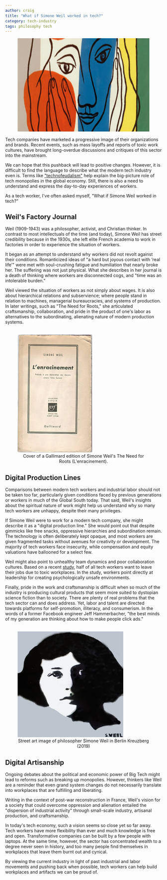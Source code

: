 ```yaml
---
author: craig
title: "What if Simone Weil worked in tech?"
category: tech-industry
tags: philosophy tech
---
```


<figure class="aligncenter">
	<img src="/assets/images/weil.png" width="800" height="300" alt="Imae from book cover The Need for Roots at penguinrandomhouse.com/" />
</figure>

Tech companies have marketed a progressive image of their organizations and brands. Recent events, such as mass layoffs and reports of toxic work cultures, have brought long-overdue discussions and critiques of this sector into the mainstream.

We can hope that this pushback will lead to positive changes. However, it is difficult to find the language to describe what the modern tech industry even is. Terms like <a target="_blank" href="https://nymag.com/intelligencer/2022/10/what-is-technofeudalism.html" target="_blank">"technofeudalism"</a> help explain the big-picture role of tech monopolies in the global economy. Still, there is also a need to understand and express the day-to-day experiences of workers.

As a tech worker, I've often asked myself, "What if Simone Weil worked in tech?"

<!--more-->

## Weil's Factory Journal

Weil (1909-1943) was a philosopher, activist, and Christian thinker. In contrast to most intellectuals of the time (and today), Simone Weil has street credibility because in the 1930s, she left elite French academia to work in factories in order to experience the situation of workers.

It began as an attempt to understand why workers did not revolt against their conditions. Romanticized ideas of "a hard but joyous contact with ‘real life’" were met with soul-crushing fatigue and humiliation that nearly broke her. The suffering was not just physical. What she describes in her journal is a death of thinking where workers are disconnected cogs, and "time was an intolerable burden."

Weil viewed the situation of workers as not simply about wages. It is also about hierarchical relations and subservience; where people stand in relation to machines, managerial bureaucracies, and systems of production. In later writings, such as "The Need for Roots," she articulated craftsmanship, collaboration, and pride in the product of one's labor as alternatives to the subordinating, alienating nature of modern production systems.

<figure class="center" style="margin-top: 2rem;margin-bottom:2rem;">
	<img src="/assets/images/enracinement.jpeg" width="240" alt="Cover of a Gallimard edition of Simone Weil's The Need for Roots (L'enracinement)." style="margin:auto;" />
  <figcaption style="text-align:center;">Cover of a Gallimard edition of Simone Weil's The Need for Roots (L'enracinement).</figcaption>
</figure>

## Digital Production Lines

Comparisons between modern tech workers and industrial labor should not be taken too far, particularly given conditions faced by previous generations or workers in much of the Global South today. That said, Weil's insights about the spiritual nature of work might help us understand why so many tech workers are unhappy, despite their many privileges.

If Simone Weil were to work for a modern tech company, she might describe it as a "digital production line." She would point out that despite gimmicks like free snacks, oppressive hierarchies and subordination remain. The technology is often deliberately kept opaque, and most workers are given fragmented tasks without avenues for creativity or development. The majority of tech workers face insecurity, while compensation and equity valuations have ballooned for a select few.

Weil might also point to unhealthy team dynamics and poor collaboration cultures. Based on a recent <a target="_blank" href="https://www.talentlms.com/research/toxic-culture-tech-industry-survey">study</a>, half of all tech workers want to leave their jobs due to toxic workplaces. In the study, workers point directly at leadership for creating psychologically unsafe environments.

Finally, pride in the work and craftsmanship is difficult when so much of the industry is producing cultural products that seem more suited to dystopian science fiction than to society. There are plenty of real problems that the tech sector can and does address. Yet, labor and talent are directed towards platforms for self-promotion, illiteracy, and consumerism. In the words of a former Facebook engineer Jeff Hammerbacher, "the best minds of my generation are thinking about how to make people click ads." 

<figure class="center" style="margin-top: 2rem;margin-bottom:2rem;">
	<img src="/assets/images/weil-streetart.jpeg" width="340" alt="Street art image of philosopher Simone Weil in Berlin Kreuzberg (2019)" style="margin:auto;" />
  <figcaption style="text-align:center;">Street art image of philosopher Simone Weil in Berlin Kreuzberg (2019)</figcaption>
</figure>

## Digital Artisanship

Ongoing debates about the political and economic power of Big Tech might lead to reforms such as breaking up monopolies. However, thinkers like Weil are a reminder that even grand system changes do not necessarily translate into workplaces that are fulfilling and liberating.

Writing in the context of post-war reconstruction in France, Weil's vision for a society that could overcome oppression and alienation entailed the "dispersion of industrial activity" through small-scale industry, artisanal production, and craftsmanship.

In today's tech economy, such a vision seems so close yet so far away. Tech workers have more flexibility than ever and much knowledge is free and open. Transformative companies can be built by a few people with laptops. At the same time, however, the sector has concentrated wealth to a degree never seen in history, and too many people find themselves in workplaces that leave them burnt out and cynical.

By viewing the current industry in light of past industrial and labor movements and pushing back when possible, tech workers can help build workplaces and artifacts we can be proud of.















